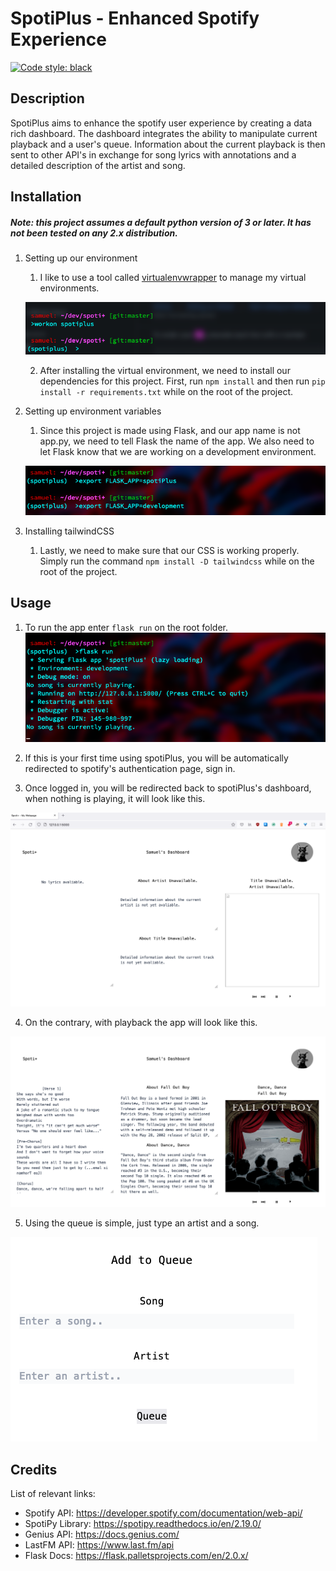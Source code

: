 # SpotiPlus - Enhanced Spotify Experience
[![Code style: black](https://img.shields.io/badge/code%20style-black-000000.svg)](https://github.com/psf/black)

## Description

SpotiPlus aims to enhance the spotify user experience by creating a data rich dashboard. The dashboard integrates the ability to manipulate current playback and a user's queue. Information about the current playback is then sent to other API's in exchange for song lyrics with annotations and a detailed description of the artist and song.

## Installation
##### Note: this project assumes a default python version of 3 or later. It has not been tested on any 2.x distribution.

1. Setting up our environment
	1. I like to use a tool called [virtualenvwrapper](https://virtualenvwrapper.readthedocs.io/en/latest/install.html) to manage my virtual environments.

	![virtual env setup](https://github.com/snaraj/SpotiPlus/blob/master/assets/images/virtual_env_setup1.png?raw=true)

	2. After installing the virtual environment, we need to install our dependencies for this project. First, run ```npm install``` and then run ```pip install -r requirements.txt``` while on the root of the project.

2. Setting up environment variables
	1. Since this project is made using Flask, and our app name is not app.py, we need to tell Flask the name of the app. We also need to let Flask know that we are working on a development environment.

	![Flask set up](https://github.com/snaraj/SpotiPlus/blob/master/assets/images/flask_setup_1.png?raw=true)

3. Installing tailwindCSS
	1. Lastly, we need to make sure that our CSS is working properly. Simply run the command ```npm install -D tailwindcss``` while on the root of the project.


## Usage
1. To run the app enter ```flask run``` on the root folder.
![flask run](https://github.com/snaraj/SpotiPlus/blob/master/assets/images/flask%20run.png?raw=true)

2. If this is your first time using spotiPlus, you will be automatically redirected to spotify's authentication page, sign in.

3. Once logged in, you will be redirected back to spotiPlus's dashboard, when nothing is playing, it will look like this.

![No playback](https://github.com/snaraj/SpotiPlus/blob/master/assets/images/no%20playback%20dashboard.png?raw=true)

4. On the contrary, with playback the app will look like this.

![playback](https://github.com/snaraj/SpotiPlus/blob/master/assets/images/playback%20dashboard.png?raw=true)

5. Using the queue is simple, just type an artist and a song.

![queue](https://github.com/snaraj/SpotiPlus/blob/master/assets/images/queue%20new%20song.png?raw=true)

## Credits
List of relevant links:
 - Spotify API: https://developer.spotify.com/documentation/web-api/
 - SpotiPy Library: https://spotipy.readthedocs.io/en/2.19.0/
 - Genius API: https://docs.genius.com/
 - LastFM API: https://www.last.fm/api
 - Flask Docs: https://flask.palletsprojects.com/en/2.0.x/